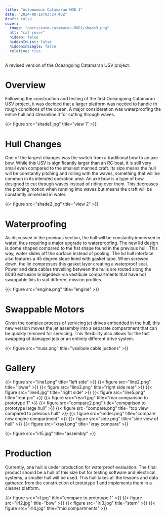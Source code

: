 ```yaml
---
title: "Autonomous Catamaran MOD 1"
date: "2024-08-16T03:24:40Z"
draft: false
cover:
  image: "posts/auto-catamaran-MOD1/shade3.png"
  alt: "cat cover"
  hidden: false
  hiddenInList: false
  hiddenInSingle: false
  relative: true
---
```


A revised version of the Oceangoing Catamaran USV project.

# Overview
Following the construction and testing of the first Oceangoing Catamaran USV project, it was decided that a larger platform was needed to handle th rough conditions of the ocean. A major consideration was waterproofing the entire hull and streamline it for cutting through waves. 

{{< figure src="shade1.jpg" title="view 1" >}}

# Hull Changes
One of the largest changes was the switch from a traditional bow to an axe bow. While this USV is significantly larger than an RC boat, it is still very small even compared to the smallest manned craft. Its size means the hull will be constantly pitching and rolling with the waves, something that will be common in its intended operation area. An axe bow is a type of bow designed to cut through waves instead of riding over them. This decreases the pitching motion when running into
waves but means the craft will be constantly immersed in water.

{{< figure src="shade2.jpg" title="view 2" >}}

# Waterproofing
As discussed in the previous section, the hull will be constantly immersed in water, thus requiring a major upgrade to waterproofing. The new lid design is dome shaped compared to the flat shape found in the previous hull. This way, water slides off the surface instead of pooling. The lid hull interface also features a 45 degree slope lined with gasket tape. When screwed down, the lid compresses this gasket layer creating a waterproof seal. Power and data cables travelling between the hulls
are routed along the 8040 extrusion bridgedeck via vestibule compartments that have hot swappable lids to suit different mission profiles. 

{{< figure src="engine.png" title="engine" >}}

# Swappable Motors
Given the complex process of servicing jet drives embedded in the hull, this new version moves the jet assembly into a separate compartment that can be quickly removed for servicing. This flexibility also allows for the fast swapping of damaged jets or an entirely different drive system.

{{< figure src="truss.png" title="vesibule cable juctions" >}}

# Gallery
{{< figure src="line1.png" title="left side" >}}
{{< figure src="line2.png" title="lower" >}}
{{< figure src="line3.png" title="right side rear" >}}
{{< figure src="line4.jpg" title="right side" >}}
{{< figure src="line5.png" title="rear pic" >}}
{{< figure src="rear1.jpg" title="rear comparison to prototype 1" >}}
{{< figure src="compare2.png" title="comparison to prototype large hull" >}}
{{< figure src="compare.png" title="top view compared to previous hull" >}}
{{< figure src="under.png" title="compare new engine compartment" >}}
{{< figure src="side.png" title="side view of hull" >}}
{{< figure src="xray1.png" title="xray compare" >}}

{{< figure src="irl5.jpg" title="assembly" >}}

# Production
Currently, one hull is under production for waterproof evaluation. The final product should be a hull of this size but for testing software and electrical systems, a smaller hull will be used. This hull takes all the lessons and data gathered from the construction of prototype 1 and implements them in a cleaner platform.

{{< figure src="irl.jpg" title="compare to prototype 1" >}}
{{< figure src="irl2.jpg" title="bow" >}}
{{< figure src="irl3.jpg" title="stern" >}}
{{< figure src="irl4.jpg" title="mid compartments" >}}




